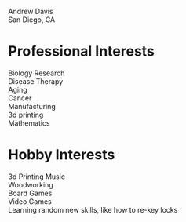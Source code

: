 Andrew Davis  
San Diego, CA

# Professional Interests  
  Biology Research  
    Disease Therapy  
    Aging  
    Cancer  
  Manufacturing  
    3d printing  
  Mathematics  
  
# Hobby Interests  
  3d Printing
  Music  
  Woodworking  
  Board Games  
  Video Games  
  Learning random new skills, like how to re-key locks
  
